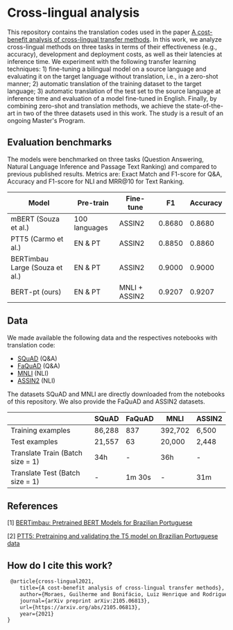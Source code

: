 # Cross-lingual analysis

This repository contains the translation codes used in the paper [A cost-benefit analysis of cross-lingual transfer methods](https://arxiv.org/abs/2105.06813). In this work, we analyze cross-lingual methods on three tasks in terms of their effectiveness (e.g., accuracy), development and deployment costs, as well as their latencies at inference time. We experiment with the following transfer learning techniques: 1) fine-tuning a bilingual model on a source language and evaluating it on the target language without translation, i.e., in a zero-shot manner; 2) automatic translation of the training dataset to the target language; 3) automatic translation of the test set to the source language at inference time and evaluation of a model fine-tuned in English. Finally, by combining zero-shot and translation methods, we achieve the state-of-the-art in two of the three datasets used in this work. The study is a result of an ongoing Master's Program.

## Evaluation benchmarks
The models were benchmarked on three tasks (Question Answering, Natural Language Inference and Passage Text Ranking) and compared to previous published results. Metrics are: Exact Match and F1-score for Q&A, Accuracy and F1-score for NLI and MRR@10 for Text Ranking.

| Model                           | Pre-train     | Fine-tune       | F1           | Accuracy    | 
| ------------------------------- | ------------- | --------------- | ------------ | ----------- | 
| mBERT (Souza et al.)            | 100 languages |   ASSIN2        |   0.8680     |   0.8680    |
| PTT5 (Carmo et al.)             | EN & PT       |   ASSIN2        |   0.8850     |   0.8860    |
| BERTimbau Large (Souza et al.)  | EN & PT       |   ASSIN2        |   0.9000     |   0.9000    |
| BERT-pt (ours)                  | EN & PT       |  MNLI + ASSIN2  |   0.9207     |   0.9207    |    
                 
## Data 

We made available the following data and the respectives notebooks with translation code:
- [SQuAD](https://colab.research.google.com/drive/1CSNwfWJCwhFgYTtjxsDvUdN1DMuU_P4-?usp=sharing) (Q&A)
- [FaQuAD](https://colab.research.google.com/drive/1HdPjzn61genPyZfiDG5fqAwPNI4vhegw?usp=sharing) (Q&A)
- [MNLI](https://colab.research.google.com/drive/1Y9ZaJuN-SVo0fmwypPzcJCOetFw-A2tx?usp=sharing) (NLI)
- [ASSIN2](https://colab.research.google.com/drive/1S5zwaw8KWee8y6Vyq-XHC8Am3GmGFpv9?usp=sharing) (NLI)

The datasets SQuAD and MNLI are directly downloaded from the notebooks of this repository. We also provide the FaQuAD and ASSIN2 datasets.

|                                 |   SQuAD    | FaQuAD   | MNLI       | ASSIN2   | 
| ------------------------------- | ---------- | -------- | ---------- |--------- | 
| Training examples               |  86,288    |   837    |   392,702  |  6,500   |   
| Test examples                   |  21,557    |   63     |   20,000   |  2,448   |    
| Translate Train (Batch size = 1)|    34h     |   -      |    36h     |    -     |  
| Translate Test (Batch size = 1) |    -       |  1m 30s  |    -       |   31m    |
## References

[1] [BERTimbau: Pretrained BERT Models for Brazilian Portuguese](https://www.researchgate.net/publication/345395208_BERTimbau_Pretrained_BERT_Models_for_Brazilian_Portuguese)

[2] [PTT5: Pretraining and validating the T5 model on Brazilian Portuguese data](https://arxiv.org/abs/2008.09144)

## How do I cite this work?

~~~ {.xml
 @article{cross-lingual2021,
    title={A cost-benefit analysis of cross-lingual transfer methods},
    author={Moraes, Guilherme and Bonifácio, Luiz Henrique and Rodrigues de Souza, Leandro and Nogueira, Rodrigo and Lotufo, Roberto},
    journal={arXiv preprint arXiv:2105.06813},
    url={https://arxiv.org/abs/2105.06813},
    year={2021}
}
~~~


